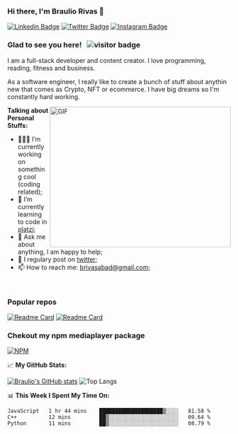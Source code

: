 ### Hi there, I'm Braulio Rivas 👋
[![Linkedin Badge](https://img.shields.io/badge/-LinkedIn-0e76a8?style=flat-square&logo=Linkedin&logoColor=white)](https://www.linkedin.com/in/braulio-rivas-abad/) <!-- [![Website Badge](https://img.shields.io/badge/Website-3b5998?style=flat-square&logo=google-chrome&logoColor=white)](https://gkassym.netlify.app) -->[![Twitter Badge](https://img.shields.io/badge/-Twitter-00acee?style=flat-square&logo=Twitter&logoColor=white)](https://twitter.com/brolio04) [![Instagram Badge](https://img.shields.io/badge/-Instagram-e4405f?style=flat-square&logo=Instagram&logoColor=white)](https://www.instagram.com/braulio_rivas_abad_/)
<!--[![Telegram Badge](https://img.shields.io/badge/-Telegram-0088cc?style=flat-square&logo=Telegram&logoColor=white)](https://t.me/GKassym) -->

### Glad to see you here! &nbsp; ![visitor badge](https://visitor-badge.glitch.me/badge?page_id=brauliorivas)

I am a full-stack developer and content creator. I love programming, reading, fitness and business.

As a software engineer, I really like to create a bunch of stuff about anythin new that comes as Crypto, NFT or ecommerce. I have big dreams so I'm constantly hard working.

<img align="right" alt="GIF" src="https://github.com/Gapur/Gapur/blob/master/coding.gif?raw=true" width="408" height="318" />

**Talking about Personal Stuffs:**

- 👨🏻‍💻 I’m currently working on something cool (coding related);
- 🚀 I’m currently learning to code in [platzi](https://platzi.com);
- 💬 Ask me about anything, I am happy to help;
- 📝 I regulary post on [twitter](https://twitter.com/brolio04);
- 📫 How to reach me: brivasabad@gmail.com;

</br>

### Popular repos
[![Readme Card](https://github-readme-stats.vercel.app/api/pin/?username=brauliorivas&repo=countrieshub)](https://github.com/brauliorivas/countrieshub)
[![Readme Card](https://github-readme-stats.vercel.app/api/pin/?username=brauliorivas&repo=pokedex-interactivo)](https://github.com/brauliorivas/pokedex-interactivo)

### Chekout my npm mediaplayer package
[![NPM](https://img.shields.io/badge/NPM-%23000000.svg?style=for-the-badge&logo=npm&logoColor=white)](https://www.npmjs.com/package/@braulio0000/mediaplayer)


📈 **My GitHub Stats:**

[![Braulio's GitHub stats](https://github-readme-stats.vercel.app/api?username=brauliorivas&theme=tokyonight)](https://github.com/brauliorivas) ![Top Langs](https://github-readme-stats.vercel.app/api/top-langs/?username=brauliorivas&layout=compact&theme=radical)


📊 **This Week I Spent My Time On:**
<!--START_SECTION:waka-->

```text
JavaScript   1 hr 44 mins    ████████████████████▒░░░░   81.58 %
C++          12 mins         ██▒░░░░░░░░░░░░░░░░░░░░░░   09.64 %
Python       11 mins         ██▒░░░░░░░░░░░░░░░░░░░░░░   08.79 %
```

<!--END_SECTION:waka-->
